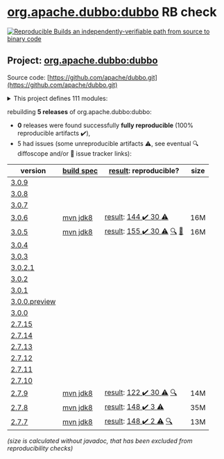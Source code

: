 [org.apache.dubbo:dubbo](https://search.maven.org/artifact/org.apache.dubbo/dubbo/) RB check
=======

[![Reproducible Builds](https://reproducible-builds.org/images/logos/rb.svg) an independently-verifiable path from source to binary code](https://reproducible-builds.org/)

## Project: [org.apache.dubbo:dubbo](https://search.maven.org/artifact/org.apache.dubbo/dubbo/)

Source code: [https://github.com/apache/dubbo.git](https://github.com/apache/dubbo.git)

<details><summary>This project defines 111 modules:</summary>

* [org.apache.dubbo:dubbo](https://search.maven.org/artifact/org.apache.dubbo/dubbo/)
* [org.apache.dubbo:dubbo-auth](https://search.maven.org/artifact/org.apache.dubbo/dubbo-auth/)
* [org.apache.dubbo:dubbo-bom](https://search.maven.org/artifact/org.apache.dubbo/dubbo-bom/)
* [org.apache.dubbo:dubbo-cluster](https://search.maven.org/artifact/org.apache.dubbo/dubbo-cluster/)
* [org.apache.dubbo:dubbo-common](https://search.maven.org/artifact/org.apache.dubbo/dubbo-common/)
* [org.apache.dubbo:dubbo-compatible](https://search.maven.org/artifact/org.apache.dubbo/dubbo-compatible/)
* [org.apache.dubbo:dubbo-config](https://search.maven.org/artifact/org.apache.dubbo/dubbo-config/)
* [org.apache.dubbo:dubbo-config-api](https://search.maven.org/artifact/org.apache.dubbo/dubbo-config-api/)
* [org.apache.dubbo:dubbo-config-spring](https://search.maven.org/artifact/org.apache.dubbo/dubbo-config-spring/)
* [org.apache.dubbo:dubbo-configcenter](https://search.maven.org/artifact/org.apache.dubbo/dubbo-configcenter/)
* [org.apache.dubbo:dubbo-configcenter-apollo](https://search.maven.org/artifact/org.apache.dubbo/dubbo-configcenter-apollo/)
* [org.apache.dubbo:dubbo-configcenter-consul](https://search.maven.org/artifact/org.apache.dubbo/dubbo-configcenter-consul/)
* [org.apache.dubbo:dubbo-configcenter-etcd](https://search.maven.org/artifact/org.apache.dubbo/dubbo-configcenter-etcd/)
* [org.apache.dubbo:dubbo-configcenter-nacos](https://search.maven.org/artifact/org.apache.dubbo/dubbo-configcenter-nacos/)
* [org.apache.dubbo:dubbo-configcenter-zookeeper](https://search.maven.org/artifact/org.apache.dubbo/dubbo-configcenter-zookeeper/)
* [org.apache.dubbo:dubbo-container](https://search.maven.org/artifact/org.apache.dubbo/dubbo-container/)
* [org.apache.dubbo:dubbo-container-api](https://search.maven.org/artifact/org.apache.dubbo/dubbo-container-api/)
* [org.apache.dubbo:dubbo-container-log4j](https://search.maven.org/artifact/org.apache.dubbo/dubbo-container-log4j/)
* [org.apache.dubbo:dubbo-container-logback](https://search.maven.org/artifact/org.apache.dubbo/dubbo-container-logback/)
* [org.apache.dubbo:dubbo-container-spring](https://search.maven.org/artifact/org.apache.dubbo/dubbo-container-spring/)
* [org.apache.dubbo:dubbo-dependencies](https://search.maven.org/artifact/org.apache.dubbo/dubbo-dependencies/)
* [org.apache.dubbo:dubbo-dependencies-bom](https://search.maven.org/artifact/org.apache.dubbo/dubbo-dependencies-bom/)
* [org.apache.dubbo:dubbo-dependencies-zookeeper](https://search.maven.org/artifact/org.apache.dubbo/dubbo-dependencies-zookeeper/)
* [org.apache.dubbo:dubbo-dependencies-zookeeper-curator5](https://search.maven.org/artifact/org.apache.dubbo/dubbo-dependencies-zookeeper-curator5/)
* [org.apache.dubbo:dubbo-distribution](https://search.maven.org/artifact/org.apache.dubbo/dubbo-distribution/)
* [org.apache.dubbo:dubbo-filter](https://search.maven.org/artifact/org.apache.dubbo/dubbo-filter/)
* [org.apache.dubbo:dubbo-filter-cache](https://search.maven.org/artifact/org.apache.dubbo/dubbo-filter-cache/)
* [org.apache.dubbo:dubbo-filter-validation](https://search.maven.org/artifact/org.apache.dubbo/dubbo-filter-validation/)
* [org.apache.dubbo:dubbo-metadata](https://search.maven.org/artifact/org.apache.dubbo/dubbo-metadata/)
* [org.apache.dubbo:dubbo-metadata-api](https://search.maven.org/artifact/org.apache.dubbo/dubbo-metadata-api/)
* [org.apache.dubbo:dubbo-metadata-definition-protobuf](https://search.maven.org/artifact/org.apache.dubbo/dubbo-metadata-definition-protobuf/)
* [org.apache.dubbo:dubbo-metadata-processor](https://search.maven.org/artifact/org.apache.dubbo/dubbo-metadata-processor/)
* [org.apache.dubbo:dubbo-metadata-report-consul](https://search.maven.org/artifact/org.apache.dubbo/dubbo-metadata-report-consul/)
* [org.apache.dubbo:dubbo-metadata-report-etcd](https://search.maven.org/artifact/org.apache.dubbo/dubbo-metadata-report-etcd/)
* [org.apache.dubbo:dubbo-metadata-report-nacos](https://search.maven.org/artifact/org.apache.dubbo/dubbo-metadata-report-nacos/)
* [org.apache.dubbo:dubbo-metadata-report-redis](https://search.maven.org/artifact/org.apache.dubbo/dubbo-metadata-report-redis/)
* [org.apache.dubbo:dubbo-metadata-report-zookeeper](https://search.maven.org/artifact/org.apache.dubbo/dubbo-metadata-report-zookeeper/)
* [org.apache.dubbo:dubbo-metrics](https://search.maven.org/artifact/org.apache.dubbo/dubbo-metrics/)
* [org.apache.dubbo:dubbo-metrics-api](https://search.maven.org/artifact/org.apache.dubbo/dubbo-metrics-api/)
* [org.apache.dubbo:dubbo-metrics-prometheus](https://search.maven.org/artifact/org.apache.dubbo/dubbo-metrics-prometheus/)
* [org.apache.dubbo:dubbo-monitor](https://search.maven.org/artifact/org.apache.dubbo/dubbo-monitor/)
* [org.apache.dubbo:dubbo-monitor-api](https://search.maven.org/artifact/org.apache.dubbo/dubbo-monitor-api/)
* [org.apache.dubbo:dubbo-monitor-default](https://search.maven.org/artifact/org.apache.dubbo/dubbo-monitor-default/)
* [org.apache.dubbo:dubbo-native](https://search.maven.org/artifact/org.apache.dubbo/dubbo-native/)
* [org.apache.dubbo:dubbo-native-plugin](https://search.maven.org/artifact/org.apache.dubbo/dubbo-native-plugin/)
* [org.apache.dubbo:dubbo-parent](https://search.maven.org/artifact/org.apache.dubbo/dubbo-parent/)
* [org.apache.dubbo:dubbo-plugin](https://search.maven.org/artifact/org.apache.dubbo/dubbo-plugin/)
* [org.apache.dubbo:dubbo-qos](https://search.maven.org/artifact/org.apache.dubbo/dubbo-qos/)
* [org.apache.dubbo:dubbo-registry](https://search.maven.org/artifact/org.apache.dubbo/dubbo-registry/)
* [org.apache.dubbo:dubbo-registry-api](https://search.maven.org/artifact/org.apache.dubbo/dubbo-registry-api/)
* [org.apache.dubbo:dubbo-registry-consul](https://search.maven.org/artifact/org.apache.dubbo/dubbo-registry-consul/)
* [org.apache.dubbo:dubbo-registry-default](https://search.maven.org/artifact/org.apache.dubbo/dubbo-registry-default/)
* [org.apache.dubbo:dubbo-registry-dns](https://search.maven.org/artifact/org.apache.dubbo/dubbo-registry-dns/)
* [org.apache.dubbo:dubbo-registry-etcd3](https://search.maven.org/artifact/org.apache.dubbo/dubbo-registry-etcd3/)
* [org.apache.dubbo:dubbo-registry-eureka](https://search.maven.org/artifact/org.apache.dubbo/dubbo-registry-eureka/)
* [org.apache.dubbo:dubbo-registry-kubernetes](https://search.maven.org/artifact/org.apache.dubbo/dubbo-registry-kubernetes/)
* [org.apache.dubbo:dubbo-registry-multicast](https://search.maven.org/artifact/org.apache.dubbo/dubbo-registry-multicast/)
* [org.apache.dubbo:dubbo-registry-multiple](https://search.maven.org/artifact/org.apache.dubbo/dubbo-registry-multiple/)
* [org.apache.dubbo:dubbo-registry-nacos](https://search.maven.org/artifact/org.apache.dubbo/dubbo-registry-nacos/)
* [org.apache.dubbo:dubbo-registry-redis](https://search.maven.org/artifact/org.apache.dubbo/dubbo-registry-redis/)
* [org.apache.dubbo:dubbo-registry-sofa](https://search.maven.org/artifact/org.apache.dubbo/dubbo-registry-sofa/)
* [org.apache.dubbo:dubbo-registry-xds](https://search.maven.org/artifact/org.apache.dubbo/dubbo-registry-xds/)
* [org.apache.dubbo:dubbo-registry-zookeeper](https://search.maven.org/artifact/org.apache.dubbo/dubbo-registry-zookeeper/)
* [org.apache.dubbo:dubbo-remoting](https://search.maven.org/artifact/org.apache.dubbo/dubbo-remoting/)
* [org.apache.dubbo:dubbo-remoting-api](https://search.maven.org/artifact/org.apache.dubbo/dubbo-remoting-api/)
* [org.apache.dubbo:dubbo-remoting-etcd3](https://search.maven.org/artifact/org.apache.dubbo/dubbo-remoting-etcd3/)
* [org.apache.dubbo:dubbo-remoting-grizzly](https://search.maven.org/artifact/org.apache.dubbo/dubbo-remoting-grizzly/)
* [org.apache.dubbo:dubbo-remoting-http](https://search.maven.org/artifact/org.apache.dubbo/dubbo-remoting-http/)
* [org.apache.dubbo:dubbo-remoting-mina](https://search.maven.org/artifact/org.apache.dubbo/dubbo-remoting-mina/)
* [org.apache.dubbo:dubbo-remoting-netty](https://search.maven.org/artifact/org.apache.dubbo/dubbo-remoting-netty/)
* [org.apache.dubbo:dubbo-remoting-netty4](https://search.maven.org/artifact/org.apache.dubbo/dubbo-remoting-netty4/)
* [org.apache.dubbo:dubbo-remoting-p2p](https://search.maven.org/artifact/org.apache.dubbo/dubbo-remoting-p2p/)
* [org.apache.dubbo:dubbo-remoting-redis](https://search.maven.org/artifact/org.apache.dubbo/dubbo-remoting-redis/)
* [org.apache.dubbo:dubbo-remoting-zookeeper](https://search.maven.org/artifact/org.apache.dubbo/dubbo-remoting-zookeeper/)
* [org.apache.dubbo:dubbo-remoting-zookeeper-curator5](https://search.maven.org/artifact/org.apache.dubbo/dubbo-remoting-zookeeper-curator5/)
* [org.apache.dubbo:dubbo-rpc](https://search.maven.org/artifact/org.apache.dubbo/dubbo-rpc/)
* [org.apache.dubbo:dubbo-rpc-api](https://search.maven.org/artifact/org.apache.dubbo/dubbo-rpc-api/)
* [org.apache.dubbo:dubbo-rpc-dubbo](https://search.maven.org/artifact/org.apache.dubbo/dubbo-rpc-dubbo/)
* [org.apache.dubbo:dubbo-rpc-grpc](https://search.maven.org/artifact/org.apache.dubbo/dubbo-rpc-grpc/)
* [org.apache.dubbo:dubbo-rpc-hessian](https://search.maven.org/artifact/org.apache.dubbo/dubbo-rpc-hessian/)
* [org.apache.dubbo:dubbo-rpc-http](https://search.maven.org/artifact/org.apache.dubbo/dubbo-rpc-http/)
* [org.apache.dubbo:dubbo-rpc-injvm](https://search.maven.org/artifact/org.apache.dubbo/dubbo-rpc-injvm/)
* [org.apache.dubbo:dubbo-rpc-memcached](https://search.maven.org/artifact/org.apache.dubbo/dubbo-rpc-memcached/)
* [org.apache.dubbo:dubbo-rpc-native-thrift](https://search.maven.org/artifact/org.apache.dubbo/dubbo-rpc-native-thrift/)
* [org.apache.dubbo:dubbo-rpc-redis](https://search.maven.org/artifact/org.apache.dubbo/dubbo-rpc-redis/)
* [org.apache.dubbo:dubbo-rpc-rest](https://search.maven.org/artifact/org.apache.dubbo/dubbo-rpc-rest/)
* [org.apache.dubbo:dubbo-rpc-rmi](https://search.maven.org/artifact/org.apache.dubbo/dubbo-rpc-rmi/)
* [org.apache.dubbo:dubbo-rpc-thrift](https://search.maven.org/artifact/org.apache.dubbo/dubbo-rpc-thrift/)
* [org.apache.dubbo:dubbo-rpc-triple](https://search.maven.org/artifact/org.apache.dubbo/dubbo-rpc-triple/)
* [org.apache.dubbo:dubbo-rpc-webservice](https://search.maven.org/artifact/org.apache.dubbo/dubbo-rpc-webservice/)
* [org.apache.dubbo:dubbo-rpc-xml](https://search.maven.org/artifact/org.apache.dubbo/dubbo-rpc-xml/)
* [org.apache.dubbo:dubbo-serialization](https://search.maven.org/artifact/org.apache.dubbo/dubbo-serialization/)
* [org.apache.dubbo:dubbo-serialization-api](https://search.maven.org/artifact/org.apache.dubbo/dubbo-serialization-api/)
* [org.apache.dubbo:dubbo-serialization-avro](https://search.maven.org/artifact/org.apache.dubbo/dubbo-serialization-avro/)
* [org.apache.dubbo:dubbo-serialization-fastjson](https://search.maven.org/artifact/org.apache.dubbo/dubbo-serialization-fastjson/)
* [org.apache.dubbo:dubbo-serialization-fst](https://search.maven.org/artifact/org.apache.dubbo/dubbo-serialization-fst/)
* [org.apache.dubbo:dubbo-serialization-gson](https://search.maven.org/artifact/org.apache.dubbo/dubbo-serialization-gson/)
* [org.apache.dubbo:dubbo-serialization-hessian2](https://search.maven.org/artifact/org.apache.dubbo/dubbo-serialization-hessian2/)
* [org.apache.dubbo:dubbo-serialization-jdk](https://search.maven.org/artifact/org.apache.dubbo/dubbo-serialization-jdk/)
* [org.apache.dubbo:dubbo-serialization-kryo](https://search.maven.org/artifact/org.apache.dubbo/dubbo-serialization-kryo/)
* [org.apache.dubbo:dubbo-serialization-native-hession](https://search.maven.org/artifact/org.apache.dubbo/dubbo-serialization-native-hession/)
* [org.apache.dubbo:dubbo-serialization-protobuf](https://search.maven.org/artifact/org.apache.dubbo/dubbo-serialization-protobuf/)
* [org.apache.dubbo:dubbo-serialization-protostuff](https://search.maven.org/artifact/org.apache.dubbo/dubbo-serialization-protostuff/)
* [org.apache.dubbo:dubbo-serialization-test](https://search.maven.org/artifact/org.apache.dubbo/dubbo-serialization-test/)
* [org.apache.dubbo:dubbo-spring-boot](https://search.maven.org/artifact/org.apache.dubbo/dubbo-spring-boot/)
* [org.apache.dubbo:dubbo-spring-boot-actuator](https://search.maven.org/artifact/org.apache.dubbo/dubbo-spring-boot-actuator/)
* [org.apache.dubbo:dubbo-spring-boot-actuator-compatible](https://search.maven.org/artifact/org.apache.dubbo/dubbo-spring-boot-actuator-compatible/)
* [org.apache.dubbo:dubbo-spring-boot-autoconfigure](https://search.maven.org/artifact/org.apache.dubbo/dubbo-spring-boot-autoconfigure/)
* [org.apache.dubbo:dubbo-spring-boot-autoconfigure-compatible](https://search.maven.org/artifact/org.apache.dubbo/dubbo-spring-boot-autoconfigure-compatible/)
* [org.apache.dubbo:dubbo-spring-boot-compatible](https://search.maven.org/artifact/org.apache.dubbo/dubbo-spring-boot-compatible/)
* [org.apache.dubbo:dubbo-spring-boot-starter](https://search.maven.org/artifact/org.apache.dubbo/dubbo-spring-boot-starter/)
</details>

rebuilding **5 releases** of org.apache.dubbo:dubbo:
- **0** releases were found successfully **fully reproducible** (100% reproducible artifacts :heavy_check_mark:),
- 5 had issues (some unreproducible artifacts :warning:, see eventual :mag: diffoscope and/or :memo: issue tracker links):

| version | [build spec](/BUILDSPEC.md) | [result](https://reproducible-builds.org/docs/jvm/): reproducible? | size |
| -- | --------- | ------ | -- |
| [3.0.9](https://search.maven.org/artifact/org.apache.dubbo/dubbo/3.0.9/pom) | | | |
| [3.0.8](https://search.maven.org/artifact/org.apache.dubbo/dubbo/3.0.8/pom) | | | |
| [3.0.7](https://search.maven.org/artifact/org.apache.dubbo/dubbo/3.0.7/pom) | | | |
| [3.0.6](https://search.maven.org/artifact/org.apache.dubbo/dubbo/3.0.6/pom) | [mvn jdk8](dubbo-3.0.6.buildspec) | [result](dubbo-parent-3.0.6.buildinfo): [144 :heavy_check_mark:  30 :warning:](dubbo-parent-3.0.6.buildcompare) | 16M |
| [3.0.5](https://search.maven.org/artifact/org.apache.dubbo/dubbo/3.0.5/pom) | [mvn jdk8](dubbo-3.0.5.buildspec) | [result](dubbo-parent-3.0.5.buildinfo): [155 :heavy_check_mark:  30 :warning:](dubbo-parent-3.0.5.buildcompare) [:mag:](dubbo-parent-3.0.5.diffoscope) [:memo:](https://github.com/apache/dubbo/pull/10067) | 16M |
| [3.0.4](https://search.maven.org/artifact/org.apache.dubbo/dubbo/3.0.4/pom) | | | |
| [3.0.3](https://search.maven.org/artifact/org.apache.dubbo/dubbo/3.0.3/pom) | | | |
| [3.0.2.1](https://search.maven.org/artifact/org.apache.dubbo/dubbo/3.0.2.1/pom) | | | |
| [3.0.2](https://search.maven.org/artifact/org.apache.dubbo/dubbo/3.0.2/pom) | | | |
| [3.0.1](https://search.maven.org/artifact/org.apache.dubbo/dubbo/3.0.1/pom) | | | |
| [3.0.0.preview](https://search.maven.org/artifact/org.apache.dubbo/dubbo/3.0.0.preview/pom) | | | |
| [3.0.0](https://search.maven.org/artifact/org.apache.dubbo/dubbo/3.0.0/pom) | | | |
| [2.7.15](https://search.maven.org/artifact/org.apache.dubbo/dubbo/2.7.15/pom) | | | |
| [2.7.14](https://search.maven.org/artifact/org.apache.dubbo/dubbo/2.7.14/pom) | | | |
| [2.7.13](https://search.maven.org/artifact/org.apache.dubbo/dubbo/2.7.13/pom) | | | |
| [2.7.12](https://search.maven.org/artifact/org.apache.dubbo/dubbo/2.7.12/pom) | | | |
| [2.7.11](https://search.maven.org/artifact/org.apache.dubbo/dubbo/2.7.11/pom) | | | |
| [2.7.10](https://search.maven.org/artifact/org.apache.dubbo/dubbo/2.7.10/pom) | | | |
| [2.7.9](https://search.maven.org/artifact/org.apache.dubbo/dubbo/2.7.9/pom) | [mvn jdk8](dubbo-2.7.9.buildspec) | [result](dubbo-parent-2.7.9.buildinfo): [122 :heavy_check_mark:  30 :warning:](dubbo-parent-2.7.9.buildcompare) [:mag:](https://github.com/jvm-repo-rebuild/reproducible-central/blob/master/content/org/apache/dubbo/dubbo-parent-2.7.9.diffoscope) | 14M |
| [2.7.8](https://search.maven.org/artifact/org.apache.dubbo/dubbo/2.7.8/pom) | [mvn jdk8](dubbo-2.7.8.buildspec) | [result](dubbo-metadata-processor-2.7.8.buildinfo): [148 :heavy_check_mark:  3 :warning:](dubbo-metadata-processor-2.7.8.buildcompare) | 35M |
| [2.7.7](https://search.maven.org/artifact/org.apache.dubbo/dubbo/2.7.7/pom) | [mvn jdk8](dubbo-2.7.7.buildspec) | [result](dubbo-parent-2.7.7.buildinfo): [148 :heavy_check_mark:  2 :warning:](dubbo-parent-2.7.7.buildcompare) [:mag:](https://github.com/jvm-repo-rebuild/reproducible-central/blob/master/content/org/apache/dubbo/dubbo-parent-2.7.7.diffoscope) | 13M |

<i>(size is calculated without javadoc, that has been excluded from reproducibility checks)</i>
